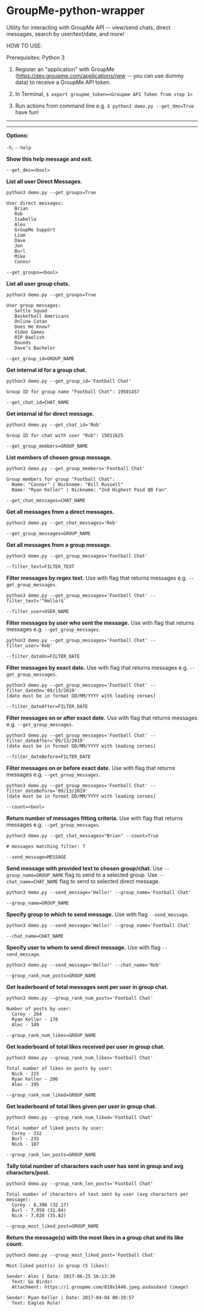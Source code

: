 # GroupMe-python-wrapper
Utility for interacting with GroupMe API -- view/send chats, direct messages, search by user/text/date, and more!

HOW TO USE:

Prerequisites: Python 3

1) Register an "application" with GroupMe (https://dev.groupme.com/applications/new -- you can use dummy data) to receive a GroupMe API token.

2) In Terminal, `$ export groupme_token=<Groupme API Token from step 1>`

3) Run actions from command line e.g. `$ python3 demo.py --get_dms=True` have fun!

---------------------
---------------------

**Options:**

  `-h`, `--help`            
  
  **Show this help message and exit.**
  
  `--get_dms=<bool>`     

  **List all user Direct Messages.**
    
  ```
  python3 demo.py --get_groups=True

  User direct messages:
     Brian
     Rob
     Isabella
     Alex
     GröuрMе Suррört
     Liam
     Dave
     Jen
     Burl
     Mike
     Connor
  ```

  `--get_groups=<bool>`   

  **List all user group chats.** 

  ```
  python3 demo.py --get_groups=True

  User group messages:
     Settle Squad
     Basketball Americans
     Online Catan
     Does He Know?
     Video Games
     RIP Baelish
     Rounds
     Dave’s Bachelor
  ```
                        
  `--get_group_id=GROUP_NAME`
                        
  **Get internal id for a group chat.**

    python3 demo.py --get_group_id='Football Chat'

    Group ID for group name "Football Chat": 19501457
                        
  `--get_chat_id=CHAT_NAME`
  
  **Get internal id for direct message.**

    python3 demo.py --get_chat_id='Rob'

    Group ID for chat with user "Rob": 15011625
                        
  `--get_group_members=GROUP_NAME`
  
  **List members of chosen group message.**
  
    python3 demo.py --get_group_members='Football Chat'

    Group members for group "Football Chat":
      Name: "Connor" | Nickname: "Bill Russell"
      Name: "Ryan Keller" | Nickname: "2nd Highest Paid QB Fan"
                        
  `--get_chat_messages=CHAT_NAME`
  
  **Get all messages from a direct messages.**
  
    python3 demo.py --get_chat_messages='Rob'
                        
  `--get_group_messages=GROUP_NAME`
  
  **Get all messages from a group message.**

    python3 demo.py --get_group_messages='Football Chat'
                        
  `--filter_text=FILTER_TEXT`
  
  **Filter messages by regex text.** Use with flag that returns messages e.g. `--get_group_messages`.
  
    python3 demo.py --get_group_messages='Football Chat' --filter_text='^Hello!$'
                        
  `--filter_user=USER_NAME`
  
  **Filter messages by user who sent the message.** Use with flag that returns messages e.g. `--get_group_messages`.
  
    python3 demo.py --get_group_messages='Football Chat' --filter_user='Rob'
                        
  `--filter_dateOn=FILTER_DATE`
  
  **Filter messages by exact date.** Use with flag that returns messages e.g. `--get_group_messages`.

    python3 demo.py --get_group_messages='Football Chat' --filter_dateOn='09/13/2019' 
    [date must be in format DD/MM/YYYY with leading zeroes]
                        
  `--filter_dateAfter=FILTER_DATE`
  
  **Filter messages on or after exact date.** Use with flag that returns messages e.g. `--get_group_messages`.
  
    python3 demo.py --get_group_messages='Football Chat' --filter_dateAfter='09/13/2019' 
    [date must be in format DD/MM/YYYY with leading zeroes]
                        
  `--filter_dateBefore=FILTER_DATE`
  
  **Filter messages on or before exact date.** Use with flag that returns messages e.g. `--get_group_messages`.
    
    python3 demo.py --get_group_messages='Football Chat' --filter_dateBefore='09/13/2019' 
    [date must be in format DD/MM/YYYY with leading zeroes]
                        
  `--count=<bool>`       
  
  **Return number of messages fitting criteria.** Use with flag that returns messages e.g. `--get_group_messages`.
  
    python3 demo.py --get_chat_messages="Brian" --count=True

    # messages matching filter: 7
  
  `--send_message=MESSAGE`
  
  **Send message with provided text to chosen group/chat.** Use `--group_name=GROUP_NAME` flag to send to a selected group. Use `--chat_name=CHAT_NAME` flag to send to selected direct message.

    python3 demo.py --send_message='Hello!' --group_name='Football Chat'
    
  `--group_name=GROUP_NAME`
  
  **Specify group to which to send message.** Use with flag `--send_message`.

    python3 demo.py --send_message='Hello!' --group_name='Football Chat'
    
  `--chat_name=CHAT_NAME`
  
  **Specify user to whom to send direct message.** Use with flag `--send_message`.
    
    python3 demo.py --send_message='Hello!' --chat_name='Rob'
    
  `--group_rank_num_posts=GROUP_NAME`
  
  **Get leaderboard of total messages sent per user in group chat.** 
  
    python3 demo.py --group_rank_num_posts='Football Chat'

    Number of posts by user:
      Corey - 264
      Ryan Keller - 178
      Alec - 149
    
  `--group_rank_num_likes=GROUP_NAME`
  
  **Get leaderboard of total likes received per user in group chat.** 
  
    python3 demo.py --group_rank_num_likes='Football Chat'

    Total number of likes on posts by user:
      Nick - 215
      Ryan Keller - 206
      Alec - 195
    
  `--group_rank_num_liked=GROUP_NAME`
  
  **Get leaderboard of total likes given per user in group chat.**
  
    python3 demo.py --group_rank_num_liked='Football Chat'

    Total number of liked posts by user:
      Corey - 332
      Burl - 235
      Nick - 187
    
  `--group_rank_len_posts=GROUP_NAME`
  
  **Tally total number of characters each user has sent in group and avg characters/post.**
  
    python3 demo.py --group_rank_len_posts='Football Chat'

    Total number of characters of text sent by user (avg characters per message):
      Corey - 8,396 (32.17)
      Burl - 7,959 (31.84)
      Nick - 7,020 (35.82)
    
  `--group_most_liked_post=GROUP_NAME`
  
  **Return the message(s) with the most likes in a group chat and its like count.**
  
    python3 demo.py --group_most_liked_post='Football Chat'

    Most-liked post(s) in group (5 likes):

    Sender: Alec | Date: 2017-06-25 16:13:30
      Text: Go Birds!
      Attachment: https://i.groupme.com/810x1440.jpeg.asdasdasd (image)

    Sender: Ryan Keller | Date: 2017-04-04 00:19:57
      Text: Eagles Rule!
